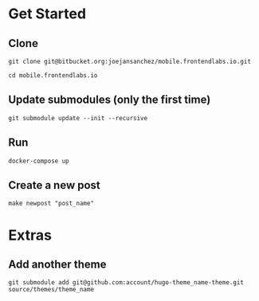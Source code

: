
# Get Started

## Clone

```
git clone git@bitbucket.org:joejansanchez/mobile.frontendlabs.io.git
```

```
cd mobile.frontendlabs.io
```

## Update submodules (only the first time)

```
git submodule update --init --recursive
```

## Run

```
docker-compose up
```

## Create a new post

```
make newpost "post_name"
```

# Extras

## Add another theme

```
git submodule add git@github.com:account/hugo-theme_name-theme.git source/themes/theme_name
```
